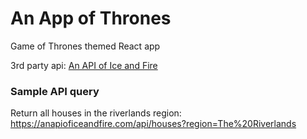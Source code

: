 # An App of Thrones

Game of Thrones themed React app

3rd party api: [An API of Ice and Fire](https://anapioficeandfire.com)

### Sample API query

Return all houses in the riverlands region:
https://anapioficeandfire.com/api/houses?region=The%20Riverlands